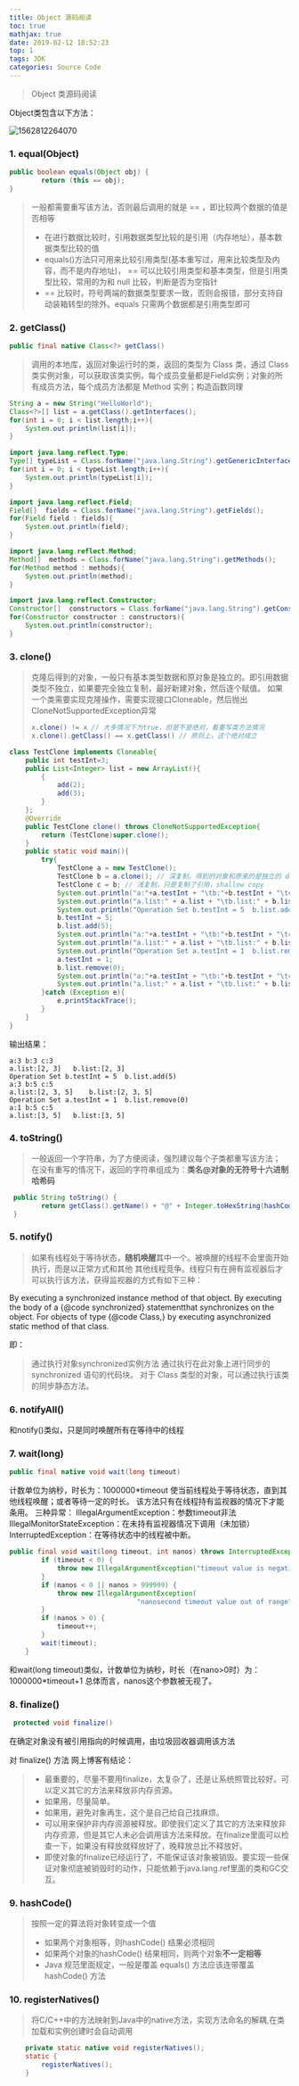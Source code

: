 ```yaml
---
title: Object 源码阅读
toc: true
mathjax: true
date: 2019-02-12 18:52:23
top: 1
tags: JDK
categories: Source Code
---
```


> Object 类源码阅读

<!-- more -->

Object类包含以下方法：

![1562812264070](JDK_Learning_Object/1562812264070.png)

### 1. equal(Object) 

```java
public boolean equals(Object obj) {
        return (this == obj);
}
```

> 一般都需要重写该方法，否则最后调用的就是 == ，即比较两个数据的值是否相等
>
> + 在进行数据比较时，引用数据类型比较的是引用（内存地址），基本数据类型比较的值
> + equals()方法只可用来比较引用类型(基本重写过，用来比较类型及内容，而不是内存地址)， == 可以比较引用类型和基本类型，但是引用类型比较，常用的为和 null 比较，判断是否为空指针
> + == 比较时，符号两端的数据类型要求一致，否则会报错，部分支持自动装箱转型的除外。equals 只需两个数据都是引用类型即可

### 2. getClass()

```java
public final native Class<?> getClass()
```

> 调用的本地库，返回对象运行时的类，返回的类型为 Class 类，通过 Class 类实例对象，可以获取该类实例，每个成员变量都是Field实例；对象的所有成员方法，每个成员方法都是 Method 实例；构造函数同理

```java
String a = new String("HelloWorld");
Class<?>[] list = a.getClass().getInterfaces();
for(int i = 0; i < list.length;i++){
    System.out.println(list[i]);
}
```
```java
import java.lang.reflect.Type;
Type[] typeList = Class.forName("java.lang.String").getGenericInterfaces();
for(int i = 0; i < typeList.length;i++){
    System.out.println(typeList[i]);
}
```
```java
import java.lang.reflect.Field;
Field[]  fields = Class.forName("java.lang.String").getFields();
for(Field field : fields){
    System.out.println(field);
}
```
```java
import java.lang.reflect.Method;
Method[]  methods = Class.forName("java.lang.String").getMethods();
for(Method method : methods){
    System.out.println(method);
}
```
```java
import java.lang.reflect.Constructor;
Constructor[]  constructors = Class.forName("java.lang.String").getConstructors();
for(Constructor constructor : constructors){
    System.out.println(constructor);
}
```

### 3. clone() 

> 克隆后得到的对象，一般只有基本类型数据和原对象是独立的。即引用数据类型不独立，如果要完全独立复制，最好新建对象，然后逐个赋值。
> 如果一个类需要实现克隆操作，需要实现接口Cloneable，然后抛出CloneNotSupportedException异常
>
> ```java
> x.clone() != x // 大多情况下为true，但是不是绝对，看重写类方法情况
> x.clone().getClass() == x.getClass() // 原则上，这个绝对成立
> ```

```java
class TestClone implements Cloneable{
    public int testInt=3;
    public List<Integer> list = new ArrayList(){
        {
            add(2);
            add(3);
        }
    };
    @Override
    public TestClone clone() throws CloneNotSupportedException{
        return (TestClone)super.clone();
    }
    public static void main(){
        try{
            TestClone a = new TestClone();
            TestClone b = a.clone(); // 深复制，得到的对象和原来的是独立的 deep copy
            TestClone c = b; // 浅复制，只是复制了引用，shallow copy
            System.out.println("a:"+a.testInt + "\tb:"+b.testInt + "\tc:"+c.testInt);
            System.out.println("a.list:" + a.list + "\tb.list:" + b.list);
            System.out.println("Operation Set b.testInt = 5  b.list.add(5)");   
            b.testInt = 5;
            b.list.add(5);
            System.out.println("a:"+a.testInt + "\tb:"+b.testInt + "\tc:"+c.testInt);
            System.out.println("a.list:" + a.list + "\tb.list:" + b.list);
            System.out.println("Operation Set a.testInt = 1  b.list.remove(0)"); 
            a.testInt = 1;
            b.list.remove(0);
            System.out.println("a:"+a.testInt + "\tb:"+b.testInt + "\tc:"+c.testInt);
            System.out.println("a.list:" + a.list + "\tb.list:" + b.list);
        }catch (Exception e){
            e.printStackTrace();
        }
    }
}
```

输出结果：

```
a:3	b:3	c:3
a.list:[2, 3]	b.list:[2, 3]
Operation Set b.testInt = 5  b.list.add(5)
a:3	b:5	c:5
a.list:[2, 3, 5]	b.list:[2, 3, 5]
Operation Set a.testInt = 1  b.list.remove(0)
a:1	b:5	c:5
a.list:[3, 5]	b.list:[3, 5]
```

### 4. toString()

> 一般返回一个字符串，为了方便阅读，强烈建议每个子类都重写该方法；
> 在没有重写的情况下，返回的字符串组成为：**类名@对象的无符号十六进制哈希码**

```java
 public String toString() {
        return getClass().getName() + "@" + Integer.toHexString(hashCode());
 }
```

### 5. notify()

> 如果有线程处于等待状态，**随机唤醒**其中一个。被唤醒的线程不会里面开始执行，而是以正常方式和其他 其他线程竞争。线程只有在拥有监视器后才可以执行该方法，获得监视器的方式有如下三种：

By executing a synchronized instance method of that object.
By executing the body of a {@code synchronized} statementthat synchronizes on the object.
For objects of type {@code Class,} by executing asynchronized static method of that class.

即：

>  通过执行对象synchronized实例方法
> 通过执行在此对象上进行同步的 synchronized 语句的代码块。
> 对于 Class 类型的对象，可以通过执行该类的同步静态方法。

### 6. notifyAll()

和notify()类似，只是同时唤醒所有在等待中的线程

### 7. wait(long)

```java
public final native void wait(long timeout)
```

计数单位为纳秒，时长为：1000000*timeout 使当前线程处于等待状态，直到其他线程唤醒；或者等待一定的时长。
该方法只有在线程持有监视器的情况下才能条用。
三种异常：
IllegalArgumentException：参数timeout非法 IllegalMonitorStateException：在未持有监视器情况下调用（未加锁） InterruptedException：在等待状态中的线程被中断。

```java
public final void wait(long timeout, int nanos) throws InterruptedException {
        if (timeout < 0) {
            throw new IllegalArgumentException("timeout value is negative");
        }
        if (nanos < 0 || nanos > 999999) {
            throw new IllegalArgumentException(
                                "nanosecond timeout value out of range");
        }
        if (nanos > 0) {
            timeout++;
        }
        wait(timeout);
    }
```

和wait(long timeout)类似，计数单位为纳秒，时长（在nano>0时）为：1000000*timeout+1
总体而言，nanos这个参数被无视了。

### 8. finalize()

```java
 protected void finalize()
```

在确定对象没有被引用指向的时候调用，由垃圾回收器调用该方法

对 finalize() 方法 网上博客有结论：
>+  最重要的，尽量不要用finalize，太复杂了，还是让系统照管比较好。可以定义其它的方法来释放非内存资源。
>+  如果用，尽量简单。
>+  如果用，避免对象再生，这个是自己给自己找麻烦。
>+  可以用来保护非内存资源被释放。即使我们定义了其它的方法来释放非内存资源，但是其它人未必会调用该方法来释放。在finalize里面可以检查一下，如果没有释放就释放好了，晚释放总比不释放好。
>+  即使对象的finalize已经运行了，不能保证该对象被销毁。要实现一些保证对象彻底被销毁时的动作，只能依赖于java.lang.ref里面的类和GC交互。

### 9. hashCode()

> 按照一定的算法将对象转变成一个值
>
> + 如果两个对象相等，则hashCode() 结果必须相同
> + 如果两个对象的hashCode() 结果相同，则两个对象**不一定相等**
> +  Java 规范里面规定，一般是覆盖 equals() 方法应该连带覆盖 hashCode() 方法

###  10. registerNatives()

> 将C/C++中的方法映射到Java中的native方法，实现方法命名的解耦,在类加载和实例创建时会自动调用

```java
    private static native void registerNatives();
    static {
        registerNatives();
    }
```

